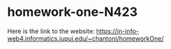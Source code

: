 # homework-one-N423

Here is the link to the website: https://in-info-web4.informatics.iupui.edu/~chantoni/homeworkOne/
